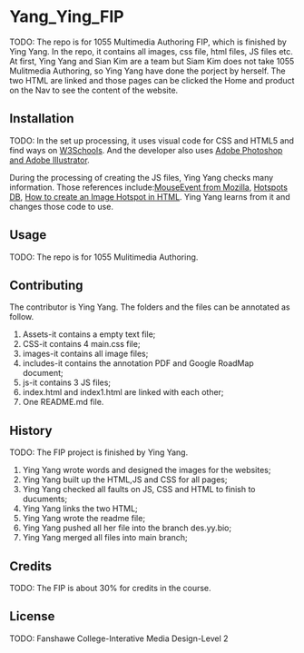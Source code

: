 # Yang_Ying_FIP

TODO: The repo is for 1055 Multimedia Authoring  FIP, which is finished by Ying Yang. In the repo, it contains all images, css file, html files, JS files etc. At first, Ying Yang and Sian Kim are a team but Siam Kim does not take 1055 Mulitmedia Authoring, so Ying Yang have done the porject by herself.
The two HTML are linked and those pages can be clicked the Home and product on the Nav to see the content of the website.

## Installation
TODO: In the set up processing, it uses visual code for CSS and HTML5 and find ways on [W3Schools](https://www.w3schools.com/). 
And the developer also uses [Adobe Photoshop and Adobe Illustrator](https://www.adobe.com/ca_fr/).

During the processing of creating the JS files, Ying Yang checks many information. Those references include:[MouseEvent from Mozilla](https://developer.mozilla.org/en-US/docs/Web/API/MouseEvent), [Hotspots DB](https://www.youtube.com/watch?v=0KhQwrUso7A), [How to create an Image Hotspot in HTML](https://www.youtube.com/watch?v=BtsTfC3x6Yc). Ying Yang learns from it and changes those code to use.
## Usage
TODO: The repo is for 1055 Mulitimedia Authoring.

## Contributing
The contributor is Ying Yang. The folders and the files can be annotated as follow.
1. Assets-it contains a empty text file;
2. CSS-it contains 4 main.css file;
3. images-it contains all image files;
4. includes-it contains the annotation PDF and Google RoadMap document;
5. js-it contains 3 JS files;
6. index.html and index1.html are linked with each other;
8. One README.md file.

## History
TODO: 
The FIP project is finished by Ying Yang.
1. Ying Yang wrote words and designed the images for the websites;
2. Ying Yang built up the HTML,JS and CSS  for all pages;
3. Ying Yang checked all faults on JS, CSS and HTML to finish to ducuments; 
4. Ying Yang links the two HTML;
5. Ying Yang wrote the readme file;
6. Ying Yang pushed all her file into the branch des.yy.bio;
7. Ying Yang merged all files into main branch;


## Credits
TODO: The FIP is about 30% for credits in the course.

## License
TODO: Fanshawe College-Interative Media Design-Level 2
